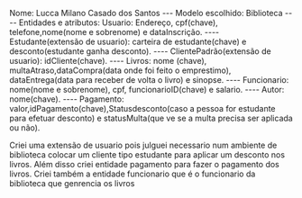 Nome: Lucca Milano Casado dos Santos ---
Modelo escolhido: Biblioteca ----
Entidades e atributos:
Usuario: Endereço, cpf(chave), telefone,nome(nome e sobrenome) e dataInscrição. ----
Estudante(extensão de usuario): carteira de estudante(chave) e desconto(estudante ganha desconto). ----
ClientePadrão(extensão de usuario): idCliente(chave). ----
Livros: nome (chave), multaAtraso,dataCompra(data onde foi feito o emprestimo), dataEntrega(data para receber de volta o livro) e sinopse. ----
Funcionario: nome(nome e sobrenome), cpf, funcionarioID(chave) e salario. ----
Autor: nome(chave). ----
Pagamento: valor,idPagamento(chave),Statusdesconto(caso a pessoa for estudante para efetuar desconto) e statusMulta(que ve se a multa precisa ser aplicada ou não).

Criei uma extensão de usuario pois julguei necessario num ambiente de biblioteca colocar um cliente tipo estudante para aplicar um desconto nos livros. Além disso criei entidade pagamento para fazer o pagamento dos livros. Criei também a entidade funcionario que é o funcionario da biblioteca que genrencia os livros 
